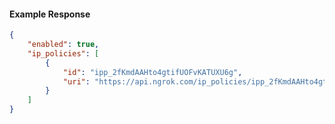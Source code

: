 <!-- Code generated for API Clients. DO NOT EDIT. -->

#### Example Response

```json
{
	"enabled": true,
	"ip_policies": [
		{
			"id": "ipp_2fKmdAAHto4gtifUOFvKATUXU6g",
			"uri": "https://api.ngrok.com/ip_policies/ipp_2fKmdAAHto4gtifUOFvKATUXU6g"
		}
	]
}
```
